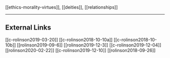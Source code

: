 [[ethics-morality-virtues]], [[deities]], [[relationships]]

---

## External Links
[[c-rolinson2019-03-20]]
[[c-rolinson2018-10-10a]]
[[c-rolinson2018-10-10b]]
[[rolinson2019-09-6]]
[[rolinson2019-12-3]]
[[c-rolinson2019-12-04]]
[[rolinson2020-02-22]]
[[c-rolinson2019-12-10]]
[[rolinson2018-09-26]]